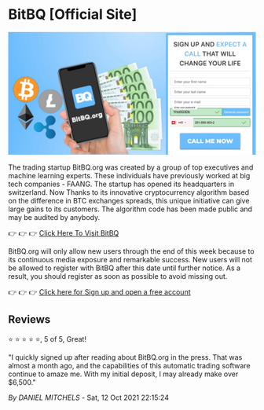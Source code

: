 # BitBQ [Official Site]

[![BitBQ.org](https://raw.githubusercontent.com/bitbq-org/official-site/main/1en.jpeg)](https://bitbq.org/?aff_sub3=github)

The trading startup BitBQ.org was created by a group of top executives and machine learning experts. These individuals have previously worked at big tech companies - FAANG. The startup has opened its headquarters in switzerland. Now  Thanks to its innovative cryptocurrency algorithm based on the difference in BTC exchanges spreads, this unique initiative can give large gains to its customers.
The algorithm code has been made public and may be audited by anybody.

👉 👉 👉 [Click Here To Visit BitBQ](https://bitbq.org/?aff_sub3=github)

BitBQ.org will only allow new users through the end of this week because to its continuous media exposure and remarkable success. New users will not be allowed to register with BitBQ after this date until further notice. As a result, you should register as soon as possible to avoid missing out.

👉 👉 👉 [Click here for Sign up and open a free account](https://bitbq.org/?aff_sub3=github)

## Reviews

⭐ ⭐ ⭐ ⭐ ⭐, 5 of 5, Great!

"I quickly signed up after reading about BitBQ.org in the press. That was almost a month ago, and the capabilities of this automatic trading software continue to amaze me. With my initial deposit, I may already make over $6,500."

*By DANIEL MITCHELS* - Sat, 12 Oct 2021 22:15:24
